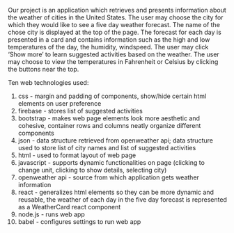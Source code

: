 Our project is an application which retrieves and presents information about the weather of cities in the United States. The user may choose the city for which they would like to see a five day weather forecast. The name of the chose city is displayed at the top of the page. The forecast for each day is presented in a card and contains information such as the high and low temperatures of the day, the humidity, windspeed. The user may click ‘Show more’ to learn suggested activities based on the weather. The user may choose to view the temperatures in Fahrenheit or Celsius by clicking the buttons near the top. 

Ten web technologies used:
1. css - margin and padding of components, show/hide certain html elements on user preference
2. firebase - stores list of suggested activities
3. bootstrap - makes web page elements look more aesthetic and cohesive, container rows and columns neatly organize different components
4. json - data structure retrieved from openweather api; data structure used to store list of city names and list of suggested activities
5. html - used to format  layout of web page
6. javascript - supports dynamic functionalities on page (clicking to change unit, clicking to show details, selecting city)
7. openweather api - source from which application gets weather information
8. react - generalizes html elements so they can be more dynamic and reusable, the weather of each day in the five day forecast is represented as a WeatherCard react component
9. node.js - runs web app
10. babel - configures settings to run web app
